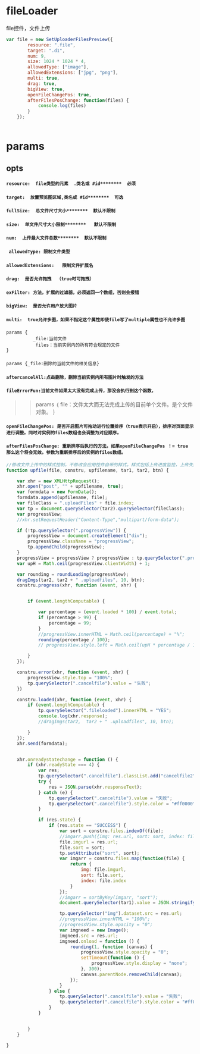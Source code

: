 # fileLoader
file控件，文件上传
```javascript
var file = new SetUploaderFilesPreview({
        resource: ".file",
        target: ".d1",
        num: 9,
        size: 1024 * 1024 * 4,
        allowedType: ["image"],
        allowedExtensions: ["jpg", "png"],
        multi: true,
        drag: true,
        bigView: true,
        openFileChangePos: true,
        afterFilesPosChange: function(files) {
            console.log(files)
        }
    });
    
```

# params
## opts
#### ``` resource:  file类型的元素  .类名或 #id********  必须 ```
#### ``` target:  放置预览图区域,类名或 #id********  可选 ```
#### ``` fullSize:  总文件尺寸大小********  默认不限制 ```
#### ``` size:  单文件尺寸大小限制********   默认不限制 ```
#### ```num:  上传最大文件总数********  默认不限制 ```
#### ``` allowedType: 限制文件类型```
#### ```allowedExtensions:   限制文件扩展名```
#### ```drag:  是否允许拖拽  （true时可拖拽）```
#### ```exFilter: 方法，扩展的过滤器，必须返回一个数组，否则会报错```
#### ```bigView:  是否允许用户放大图片```
#### ```multi:  true允许多图，如果不指定这个属性即使file写了multiple属性也不允许多图```
#### 
```immediately:图片添加成功立即执行的方法，比如ajax上传(有错误信息无法上传) 
params {
          _file:当前文件
           files：当前实例内的所有符合规定的文件
}
```
#### 
``` aftercancel: 点击删除，删除单张图片的时候触发的方法
params {_file:删除的当前文件的相关信息}
```
#### ```aftercancelAll:点击删除，删除当前实例内所有图片时触发的方法```

#### ```fileErrorFun:当前文件如果太大没有完成上传，那没会执行到这个函数，```
>>params
    ｛
        file：文件太大而无法完成上传的目前单个文件。是个文件对象。
>> ｝
#### ```openFileChangePos: 是否开启图片可拖动进行位置排序（true表示开启），排序对页面显示进行调整。同时对实例的files数组也会调整为对应顺序。```

#### ```afterFilesPosChange: 重新排序后执行的方法。如果openFileChangePos ！= true 那么这个将会无效。参数为重新排序后的实例的files数组。```



```javascript
//修改文件上传中的样式控制，不修改会应用控件自带的样式。样式包括上传进度监控，上传失败成功监控
function upfile(file, constru, upfilename, tar1, tar2, btn) {

    var xhr = new XMLHttpRequest();
    xhr.open("post", "" + upfilename, true);
    var formdata = new FormData();
    formdata.append(upfilename, file);
    var fileClass = ".uploadFiles" + file.index;
    var tp = document.querySelector(tar2).querySelector(fileClass);
    var progressView;
    //xhr.setRequestHeader("Content-Type","multipart/form-data");

    if (!tp.querySelector(".progressView")) {
        progressView = document.createElement("div");
        progressView.className = "progressView";
        tp.appendChild(progressView);
    }
    progressView = progressView ? progressView : tp.querySelector(".progressView");
    var upH = Math.ceil(progressView.clientWidth) + 1;

    var rounding = roundLoading(progressView);
    dragImgs(tar2, tar2 + " .uploadfiles", 10, btn);
    constru.progress(xhr, function (event, xhr) {


        if (event.lengthComputable) {

            var percentage = (event.loaded * 100) / event.total;
            if (percentage > 99) {
                percentage = 99;
            }
            //progressView.innerHTML = Math.ceil(percentage) + "%";
            rounding(percentage / 100);
            // progressView.style.left = Math.ceil(upH * percentage / 100) + "px";

        }
    });

    constru.error(xhr, function (event, xhr) {
        progressView.style.top = "100%";
        tp.querySelector(".cancelfile").value = "失败";
    })

    constru.loaded(xhr, function (event, xhr) {
        if (event.lengthComputable) {
            tp.querySelector(".fileloaded").innerHTML = "YES";
            console.log(xhr.response);
            //dragImgs(tar2,  tar2 + " .uploadfiles", 10, btn);

        }
    });
    xhr.send(formdata);


    xhr.onreadystatechange = function () {
        if (xhr.readyState === 4) {
            var res;
            tp.querySelector(".cancelfile").classList.add("cancelfile2");
            try {
                res = JSON.parse(xhr.responseText);
            } catch (e) {
                tp.querySelector(".cancelfile").value = "失败";
                tp.querySelector(".cancelfile").style.color = "#ff0000";
            }

            if (res.state) {
                if (res.state == "SUCCESS") {
                    var sort = constru.files.indexOf(file);
                    //imgarr.push({img: res.url, sort: sort, index: file.index});
                    file.imgurl = res.url;
                    file.sort = sort;
                    tp.setAttribute("sort", sort);
                    var imgarr = constru.files.map(function(file) {
                        return {
                            img: file.imgurl,
                            sort: file.sort,
                            index: file.index
                        }
                    });
                    //imgarr = sortByKey(imgarr, "sort");
                    document.querySelector(tar1).value = JSON.stringify(imgarr);

                    tp.querySelector("img").dataset.src = res.url;
                    //progressView.innerHTML = "100%";
                    //progressView.style.opacity = "0";
                    var imgneed = new Image();
                    imgneed.src = res.url;
                    imgneed.onload = function () {
                        rounding(1, function (canvas) {
                            progressView.style.opacity = "0";
                            setTimeout(function () {
                                progressView.style.display = "none";
                            }, 300);
                            canvas.parentNode.removeChild(canvas);
                        });
                    }
                } else {
                    tp.querySelector(".cancelfile").value = "失败";
                    tp.querySelector(".cancelfile").style.color = "#ff0000";
                }
            }


        }
    }

}
```
